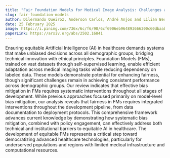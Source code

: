 ```yaml
---
title: "Fair Foundation Models for Medical Image Analysis: Challenges and Perspectives"
slug: fair-foundation-models
author: Dilermando Queiroz, Anderson Carlos, André Anjos and Lilian Berton
date: 25 February 2025
image: https://i.pinimg.com/736x/6c/f6/90/6cf6906eb964893666300c60dbaab15f.jpg
paperLink: https://arxiv.org/abs/2502.16841
---
```

Ensuring equitable Artificial Intelligence (AI) in healthcare demands systems that make unbiased decisions across all demographic groups, bridging technical innovation with ethical principles. Foundation Models (FMs), trained on vast datasets through self-supervised learning, enable efficient adaptation across medical imaging tasks while reducing dependency on labeled data. These models demonstrate potential for enhancing fairness, though significant challenges remain in achieving consistent performance across demographic groups. Our review indicates that effective bias mitigation in FMs requires systematic interventions throughout all stages of development. While previous approaches focused primarily on model-level bias mitigation, our analysis reveals that fairness in FMs requires integrated interventions throughout the development pipeline, from data documentation to deployment protocols. This comprehensive framework advances current knowledge by demonstrating how systematic bias mitigation, combined with policy engagement, can effectively address both technical and institutional barriers to equitable AI in healthcare. The development of equitable FMs represents a critical step toward democratizing advanced healthcare technologies, particularly for underserved populations and regions with limited medical infrastructure and computational resources.
